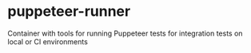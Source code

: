 # puppeteer-runner
Container with tools for running Puppeteer tests for integration tests on local or CI environments
